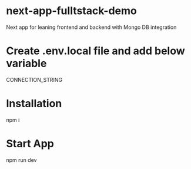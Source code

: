 # next-app-fulltstack-demo
Next app for leaning frontend and backend with Mongo DB integration

# Create .env.local file and add below variable
CONNECTION_STRING

# Installation
npm i

# Start App
npm run dev